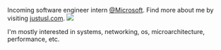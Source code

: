 Incoming software engineer intern [@Microsoft](https://github.com/microsoft). Find more about me by visiting [justusl.com](https://justusl.com). ![](https://github-telem.onrender.com/img)

I'm mostly interested in systems, networking, os, microarchitecture, performance, etc. 

<!--
> Prometheus showed us<br>
> silicon. 
>
> It was not an obvious pain<br>
> like fire.<br>
> It was more patient.
>
> Most my life revolves<br>
> around metal rectangles<br>
> that we breathed life into.
> 
> -- <cite>some guy on instagram.</cite>
-->
<!--
I used to code and make >=1 git commit every day. <br>
Then got more busy with school and career and this makes me sad.<br>
Excited to return.-->

<!-- 
![twitter](https://preview.redd.it/i-have-a-life-v0-afsslq41x54d1.jpeg?width=1080&crop=smart&auto=webp&s=d4582decad9cc281ff941f9a519ce9f8110513ac)

-->

<!--![GitHub stats](https://github-readme-stats.vercel.app/api?username=Juicestus&show_icons=true&theme=github_dark)-->
<!--![Global](https://github-profile-summary-cards.vercel.app/api/cards/profile-details?username=juicestus&theme=github_dark)-->

<!--&nbsp;-->

<!--
I'm the programming lead at [@TexasTorque](https://github.com/texastorque).  | You can find more about me on [my website](https://justusl.com/).
:-------------------------:|:-------------------------:
<br>&nbsp; ![Top Langs](https://github-profile-summary-cards.vercel.app/api/cards/most-commit-language?username=juicestus&theme=github_dark) <br> (so embarrassing) <br>&nbsp; | <br>&nbsp; ![Top Langs](https://github-profile-summary-cards.vercel.app/api/cards/repos-per-language?username=juicestus&theme=github_dark) <br> (not that bad) <br>&nbsp;
-->

<!--
![Top Langs](https://github-profile-summary-cards.vercel.app/api/cards/most-commit-language?username=juicestus&theme=github_dark)

![Top Langs](https://github-profile-summary-cards.vercel.app/api/cards/repos-per-language?username=juicestus&theme=github_dark)-->
<!--
![Stats](https://github-profile-summary-cards.vercel.app/api/cards/stats?username=juicestus&theme=github_dark)
![Commits](https://github-profile-summary-cards.vercel.app/api/cards/productive-time?username=juicestus&theme=github_dark)
-->

<!--![Top Langs](https://github-readme-stats.vercel.app/api/top-langs/?username=juicestus&layout=compact)-->
